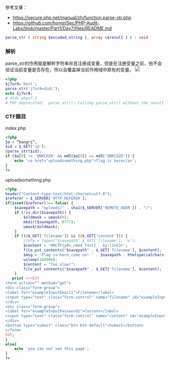 参考文章：
- https://secure.php.net/manual/zh/function.parse-str.php
- https://github.com/hongriSec/PHP-Audit-Labs/blob/master/Part1/Day7/files/README.md


```php
parse_str ( string $encoded_string [, array &$result ] ) : void
```

### 解析
parse_str的作用就是解析字符串并且注册成变量，但是在注册变量之前，他不会验证当前变量是否存在，所以会覆盖掉当前作用域中原有的变量。
![](/images/19-7-9_PHP_parse_str_1.png)

```php
<?php
$j7ur8='best';
parse_str('j7ur8=didi');
echo $j7ur8; 
# didi php<7.2
# PHP Deprecated:  parse_str(): Calling parse_str() without the result argument is deprecated       PHP7.2
```


### CTF题目
index.php
```php
<?php
$a = “hongri”;
$id = $_GET['id'];
@parse_str($id);
if ($a[0] != 'QNKCDZO' && md5($a[0]) == md5('QNKCDZO')) {
    echo '<a href="uploadsomething.php">flag is here</a>';
}
?>
```

uploadsomething.php
```php
<?php
header("Content-type:text/html;charset=utf-8");
$referer = $_SERVER['HTTP_REFERER'];
if(isset($referer)!== false) {
    $savepath = "uploads/" . sha1($_SERVER['REMOTE_ADDR']) . "/";
    if (!is_dir($savepath)) {
        $oldmask = umask(0);
        mkdir($savepath, 0777);
        umask($oldmask);
    }
    if ((@$_GET['filename']) && (@$_GET['content'])) {
        //$fp = fopen("$savepath".$_GET['filename'], 'w');
        $content = 'HRCTF{y0u_n4ed_f4st}   by:l1nk3r';
        file_put_contents("$savepath" . $_GET['filename'], $content);
        $msg = 'Flag is here,come on~ ' . $savepath . htmlspecialchars($_GET['filename']) . "";
        usleep(100000);
        $content = "Too slow!";
        file_put_contents("$savepath" . $_GET['filename'], $content);
    }
   print <<<EOT
<form action="" method="get">
<div class="form-group">
<label for="exampleInputEmail1">Filename</label>
<input type="text" class="form-control" name="filename" id="exampleInputEmail1" placeholder="Filename">
</div>
<div class="form-group">
<label for="exampleInputPassword1">Content</label>
<input type="text" class="form-control" name="content" id="exampleInputPassword1" placeholder="Contont">
</div>
<button type="submit" class="btn btn-default">Submit</button>
</form>
EOT;
}
else{
    echo 'you can not see this page';
}
?>
```